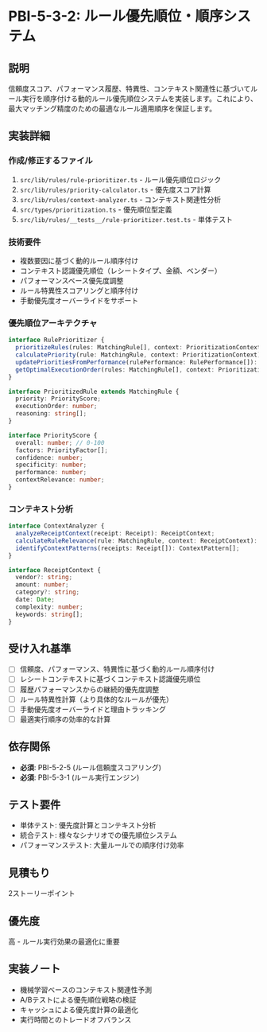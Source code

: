 # PBI-5-3-2: ルール優先順位・順序システム

## 説明

信頼度スコア、パフォーマンス履歴、特異性、コンテキスト関連性に基づいてルール実行を順序付ける動的ルール優先順位システムを実装します。これにより、最大マッチング精度のための最適なルール適用順序を保証します。

## 実装詳細

### 作成/修正するファイル

1. `src/lib/rules/rule-prioritizer.ts` - ルール優先順位ロジック
2. `src/lib/rules/priority-calculator.ts` - 優先度スコア計算
3. `src/lib/rules/context-analyzer.ts` - コンテキスト関連性分析
4. `src/types/prioritization.ts` - 優先順位型定義
5. `src/lib/rules/__tests__/rule-prioritizer.test.ts` - 単体テスト

### 技術要件

- 複数要因に基づく動的ルール順序付け
- コンテキスト認識優先順位（レシートタイプ、金額、ベンダー）
- パフォーマンスベース優先度調整
- ルール特異性スコアリングと順序付け
- 手動優先度オーバーライドをサポート

### 優先順位アーキテクチャ

```typescript
interface RulePrioritizer {
  prioritizeRules(rules: MatchingRule[], context: PrioritizationContext): PrioritizedRule[];
  calculatePriority(rule: MatchingRule, context: PrioritizationContext): PriorityScore;
  updatePrioritiesFromPerformance(rulePerformance: RulePerformance[]): Promise<void>;
  getOptimalExecutionOrder(rules: MatchingRule[], context: PrioritizationContext): string[];
}

interface PrioritizedRule extends MatchingRule {
  priority: PriorityScore;
  executionOrder: number;
  reasoning: string[];
}

interface PriorityScore {
  overall: number; // 0-100
  factors: PriorityFactor[];
  confidence: number;
  specificity: number;
  performance: number;
  contextRelevance: number;
}
```

### コンテキスト分析

```typescript
interface ContextAnalyzer {
  analyzeReceiptContext(receipt: Receipt): ReceiptContext;
  calculateRuleRelevance(rule: MatchingRule, context: ReceiptContext): RelevanceScore;
  identifyContextPatterns(receipts: Receipt[]): ContextPattern[];
}

interface ReceiptContext {
  vendor?: string;
  amount: number;
  category?: string;
  date: Date;
  complexity: number;
  keywords: string[];
}
```

## 受け入れ基準

- [ ] 信頼度、パフォーマンス、特異性に基づく動的ルール順序付け
- [ ] レシートコンテキストに基づくコンテキスト認識優先順位
- [ ] 履歴パフォーマンスからの継続的優先度調整
- [ ] ルール特異性計算（より具体的なルールが優先）
- [ ] 手動優先度オーバーライドと理由トラッキング
- [ ] 最適実行順序の効率的な計算

## 依存関係

- **必須**: PBI-5-2-5 (ルール信頼度スコアリング)
- **必須**: PBI-5-3-1 (ルール実行エンジン)

## テスト要件

- 単体テスト: 優先度計算とコンテキスト分析
- 統合テスト: 様々なシナリオでの優先順位システム
- パフォーマンステスト: 大量ルールでの順序付け効率

## 見積もり

2ストーリーポイント

## 優先度

高 - ルール実行効果の最適化に重要

## 実装ノート

- 機械学習ベースのコンテキスト関連性予測
- A/Bテストによる優先順位戦略の検証
- キャッシュによる優先度計算の最適化
- 実行時間とのトレードオフバランス
